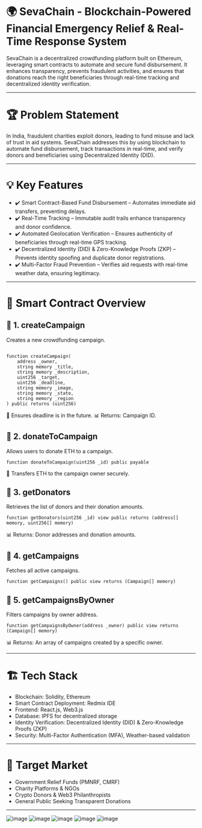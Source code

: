 # **🌍 SevaChain - Blockchain-Powered Financial Emergency Relief & Real-Time Response System**

SevaChain is a decentralized crowdfunding platform built on Ethereum, leveraging smart contracts to automate and secure fund disbursement. It enhances transparency, prevents fraudulent activities, and ensures that donations reach the right beneficiaries through real-time tracking and decentralized identity verification.

----

# **🏆 Problem Statement**
In India, fraudulent charities exploit donors, leading to fund misuse and lack of trust in aid systems. SevaChain addresses this by using blockchain to automate fund disbursement, track transactions in real-time, and verify donors and beneficiaries using Decentralized Identity (DID).

-----

# **💡 Key Features**
- ✔️ Smart Contract-Based Fund Disbursement – Automates immediate aid transfers, preventing delays.
- ✔️ Real-Time Tracking – Immutable audit trails enhance transparency and donor confidence.
- ✔️ Automated Geolocation Verification – Ensures authenticity of beneficiaries through real-time GPS tracking.
- ✔️ Decentralized Identity (DID) & Zero-Knowledge Proofs (ZKP) – Prevents identity spoofing and duplicate donor registrations.
- ✔️ Multi-Factor Fraud Prevention – Verifies aid requests with real-time weather data, ensuring legitimacy.

-----

# **📜 Smart Contract Overview**

## 🔹 1. createCampaign
Creates a new crowdfunding campaign.

```solidity

function createCampaign(
    address _owner, 
    string memory _title, 
    string memory _description, 
    uint256 _target, 
    uint256 _deadline, 
    string memory _image, 
    string memory _state, 
    string memory _region
) public returns (uint256)
```
📌 Ensures deadline is in the future.
📊 Returns: Campaign ID.

## 🔹 2. donateToCampaign
Allows users to donate ETH to a campaign.

```solidity
function donateToCampaign(uint256 _id) public payable
```
📌 Transfers ETH to the campaign owner securely.

## 🔹 3. getDonators
Retrieves the list of donors and their donation amounts.

```solidity
function getDonators(uint256 _id) view public returns (address[] memory, uint256[] memory)
```
📊 Returns: Donor addresses and donation amounts.

## 🔹 4. getCampaigns
Fetches all active campaigns.

```solidity
function getCampaigns() public view returns (Campaign[] memory)
```

## 🔹 5. getCampaignsByOwner
Filters campaigns by owner address.

```solidity
function getCampaignsByOwner(address _owner) public view returns (Campaign[] memory)
```
📊 Returns: An array of campaigns created by a specific owner.

-----


# **🏗 Tech Stack**
- Blockchain: Solidity, Ethereum
- Smart Contract Deployment: Redmix IDE
- Frontend: React.js, Web3.js
- Database: IPFS for decentralized storage
- Identity Verification: Decentralized Identity (DID) & Zero-Knowledge Proofs (ZKP)
- Security: Multi-Factor Authentication (MFA), Weather-based validation

-----

# **🎯 Target Market**
- Government Relief Funds (PMNRF, CMRF)
- Charity Platforms & NGOs
- Crypto Donors & Web3 Philanthropists
- General Public Seeking Transparent Donations

------

![image](https://github.com/user-attachments/assets/29155a81-4a5c-49f2-a6a6-fc2f34c33721)
![image](https://github.com/user-attachments/assets/d004b147-6fbe-47e5-8396-c2516bfc623d)
![image](https://github.com/user-attachments/assets/01ba8d8b-a59e-498f-9723-98f9f1241298)
![image](https://github.com/user-attachments/assets/84600c37-3dfd-4527-890f-0f8337cd1de1)
![image](https://github.com/user-attachments/assets/c8b92bff-b7a5-41ae-9a41-99ee9725e699)


